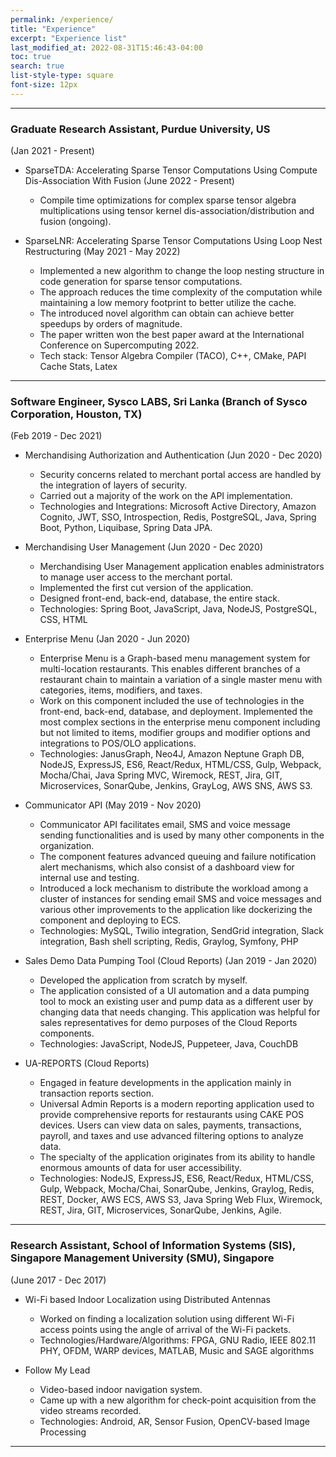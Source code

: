 ```yaml
---
permalink: /experience/
title: "Experience"
excerpt: "Experience list"
last_modified_at: 2022-08-31T15:46:43-04:00
toc: true
search: true
list-style-type: square
font-size: 12px
---
```


---

### Graduate Research Assistant, Purdue University, US
(Jan 2021 - Present)

- SparseTDA: Accelerating Sparse Tensor Computations Using Compute Dis-Association With Fusion (June 2022 - Present)
    - Compile time optimizations for complex sparse tensor algebra multiplications using tensor kernel dis-association/distribution and fusion (ongoing).

- SparseLNR: Accelerating Sparse Tensor Computations Using Loop Nest Restructuring (May 2021 - May 2022)
    - Implemented a new algorithm to change the loop nesting structure in code generation for sparse tensor computations.
    - The approach reduces the time complexity of the computation while maintaining a low memory footprint to better utilize the cache.
    - The introduced novel algorithm can obtain can achieve better speedups by orders of magnitude.
    - The paper written won the best paper award at the International Conference on Supercomputing 2022.
    - Tech stack: Tensor Algebra Compiler (TACO), C++, CMake, PAPI Cache Stats, Latex


---

### Software Engineer, Sysco LABS, Sri Lanka (Branch of Sysco Corporation, Houston, TX)
(Feb 2019 - Dec 2021)

- Merchandising Authorization and Authentication (Jun 2020 - Dec 2020)
    - Security concerns related to merchant portal access are handled by the integration of layers of security.
    - Carried out a majority of the work on the API implementation.
    - Technologies and Integrations: Microsoft Active Directory, Amazon Cognito, JWT, SSO, Introspection, Redis, PostgreSQL, Java, Spring Boot, Python, Liquibase, Spring Data JPA.
    
- Merchandising User Management (Jun 2020 - Dec 2020)
    - Merchandising User Management application enables administrators to manage user access to the merchant portal.
    - Implemented the first cut version of the application.
    - Designed front-end, back-end, database, the entire stack.
    - Technologies: Spring Boot, JavaScript, Java, NodeJS, PostgreSQL, CSS, HTML

- Enterprise Menu (Jan 2020 - Jun 2020)
    - Enterprise Menu is a Graph-based menu management system for multi-location restaurants. This enables different branches of a restaurant chain to maintain a variation of a single master menu with categories, items, modifiers, and taxes.
    - Work on this component included the use of technologies in the front-end, back-end, database, and deployment. Implemented the most complex sections in the enterprise menu component including but not limited to items, modifier groups and modifier options and integrations to POS/OLO applications.
    - Technologies: JanusGraph, Neo4J, Amazon Neptune Graph DB, NodeJS, ExpressJS, ES6, React/Redux, HTML/CSS, Gulp, Webpack, Mocha/Chai, Java Spring MVC, Wiremock, REST, Jira, GIT, Microservices, SonarQube, Jenkins, GrayLog, AWS SNS, AWS S3.

- Communicator API (May 2019 - Nov 2020)
    - Communicator API facilitates email, SMS and voice message sending functionalities and is used by many other components in the organization.
    - The component features advanced queuing and failure notification alert mechanisms, which also consist of a dashboard view for internal use and testing.
    - Introduced a lock mechanism to distribute the workload among a cluster of instances for sending email SMS and voice messages and various other improvements to the application like dockerizing the component and deploying to ECS.
    - Technologies: MySQL, Twilio integration, SendGrid integration, Slack integration, Bash shell scripting, Redis, Graylog, Symfony, PHP

- Sales Demo Data Pumping Tool (Cloud Reports) (Jan 2019 - Jan 2020)
    - Developed the application from scratch by myself.
    - The application consisted of a UI automation and a data pumping tool to mock an existing user and pump data as a different user by changing data that needs changing. This application was helpful for sales representatives for demo purposes of the Cloud Reports components.
    - Technologies: JavaScript, NodeJS, Puppeteer, Java, CouchDB

- UA-REPORTS (Cloud Reports)
    - Engaged in feature developments in the application mainly in transaction reports section.
    - Universal Admin Reports is a modern reporting application used to provide comprehensive reports for restaurants using CAKE POS devices. Users can view data on sales, payments, transactions, payroll, and taxes and use advanced filtering options to analyze data.
    - The specialty of the application originates from its ability to handle enormous amounts of data for user accessibility.
    - Technologies: NodeJS, ExpressJS, ES6, React/Redux, HTML/CSS, Gulp, Webpack, Mocha/Chai, SonarQube, Jenkins, Graylog, Redis, REST, Docker, AWS ECS, AWS S3, Java Spring Web Flux, Wiremock, REST, Jira, GIT, Microservices, SonarQube, Jenkins, Agile.

---

### Research Assistant, School of Information Systems (SIS), Singapore Management University (SMU), Singapore
(June 2017 - Dec 2017)

- Wi-Fi based Indoor Localization using Distributed Antennas
    - Worked on finding a localization solution using different Wi-Fi access points using the angle of arrival of the Wi-Fi packets.
    - Technologies/Hardware/Algorithms: FPGA, GNU Radio, IEEE 802.11 PHY, OFDM, WARP devices, MATLAB, Music and SAGE algorithms

- Follow My Lead
    - Video-based indoor navigation system. 
    - Came up with a new algorithm for check-point acquisition from the video streams recorded. 
    - Technologies: Android, AR, Sensor Fusion, OpenCV-based Image Processing

----